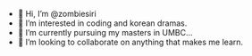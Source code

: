 - 👋 Hi, I’m @zombiesiri
- 👀 I’m interested in coding and korean dramas.
- 🌱 I’m currently pursuing my masters in UMBC...
- 💞️ I’m looking to collaborate on anything that makes me learn.



